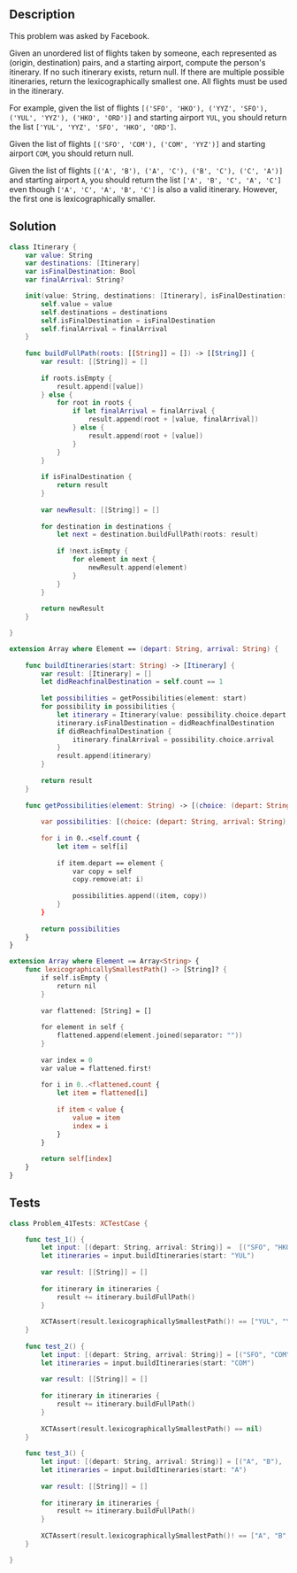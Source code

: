 ## Description

This problem was asked by Facebook.

Given an unordered list of flights taken by someone, each represented as (origin, destination) pairs, and a starting airport, compute the person's itinerary. If no such itinerary exists, return null. If there are multiple possible itineraries, return the lexicographically smallest one. All flights must be used in the itinerary.

For example, given the list of flights `[('SFO', 'HKO'), ('YYZ', 'SFO'), ('YUL', 'YYZ'), ('HKO', 'ORD')]` and starting airport `YUL`, you should return the list `['YUL', 'YYZ', 'SFO', 'HKO', 'ORD']`.

Given the list of flights `[('SFO', 'COM'), ('COM', 'YYZ')]` and starting airport `COM`, you should return null.

Given the list of flights `[('A', 'B'), ('A', 'C'), ('B', 'C'), ('C', 'A')]` and starting airport `A`, you should return the list `['A', 'B', 'C', 'A', 'C']` even though `['A', 'C', 'A', 'B', 'C']` is also a valid itinerary. However, the first one is lexicographically smaller.

## Solution

```swift
class Itinerary {
    var value: String
    var destinations: [Itinerary]
    var isFinalDestination: Bool
    var finalArrival: String?

    init(value: String, destinations: [Itinerary], isFinalDestination: Bool = false, finalArrival: String? = nil) {
        self.value = value
        self.destinations = destinations
        self.isFinalDestination = isFinalDestination
        self.finalArrival = finalArrival
    }
    
    func buildFullPath(roots: [[String]] = []) -> [[String]] {
        var result: [[String]] = []
        
        if roots.isEmpty {
            result.append([value])
        } else {
            for root in roots {
                if let finalArrival = finalArrival {
                    result.append(root + [value, finalArrival])
                } else {
                    result.append(root + [value])
                }
            }
        }
        
        if isFinalDestination {
            return result
        }
        
        var newResult: [[String]] = []
        
        for destination in destinations {
            let next = destination.buildFullPath(roots: result)
            
            if !next.isEmpty {
                for element in next {
                    newResult.append(element)
                }
            }
        }
        
        return newResult
    }

}

extension Array where Element == (depart: String, arrival: String) {
    
    func buildItineraries(start: String) -> [Itinerary] {
        var result: [Itinerary] = []
        let didReachfinalDestination = self.count == 1
        
        let possibilities = getPossibilities(element: start)
        for possibility in possibilities {
            let itinerary = Itinerary(value: possibility.choice.depart, destinations: possibility.diff.buildItineraries(start: possibility.choice.arrival))
            itinerary.isFinalDestination = didReachfinalDestination
            if didReachfinalDestination {
                itinerary.finalArrival = possibility.choice.arrival
            }
            result.append(itinerary)
        }
        
        return result
    }
    
    func getPossibilities(element: String) -> [(choice: (depart: String, arrival: String), diff: [(depart: String, arrival: String)])] {
        
        var possibilities: [(choice: (depart: String, arrival: String), diff: [(depart: String, arrival: String)])] = []
        
        for i in 0..<self.count {
            let item = self[i]
            
            if item.depart == element {
                var copy = self
                copy.remove(at: i)
                
                possibilities.append((item, copy))
            }
        }
        
        return possibilities
    }
}

extension Array where Element == Array<String> {
    func lexicographicallySmallestPath() -> [String]? {
        if self.isEmpty {
            return nil
        }
        
        var flattened: [String] = []
        
        for element in self {
            flattened.append(element.joined(separator: ""))
        }
        
        var index = 0
        var value = flattened.first!
        
        for i in 0..<flattened.count {
            let item = flattened[i]
            
            if item < value {
                value = item
                index = i
            }
        }
        
        return self[index]
    }
}
```

## Tests

```swift
class Problem_41Tests: XCTestCase {

    func test_1() {
        let input: [(depart: String, arrival: String)] =  [("SFO", "HKO"), ("YYZ", "SFO"), ("YUL", "YYZ"), ("HKO", "ORD")]
        let itineraries = input.buildItineraries(start: "YUL")
        
        var result: [[String]] = []
        
        for itinerary in itineraries {
            result += itinerary.buildFullPath()
        }
        
        XCTAssert(result.lexicographicallySmallestPath()! == ["YUL", "YYZ", "SFO", "HKO", "ORD"])
    }
    
    func test_2() {
        let input: [(depart: String, arrival: String)] = [("SFO", "COM"), ("COM", "YYZ")]
        let itineraries = input.buildItineraries(start: "COM")
        
        var result: [[String]] = []
        
        for itinerary in itineraries {
            result += itinerary.buildFullPath()
        }
        
        XCTAssert(result.lexicographicallySmallestPath() == nil)
    }
    
    func test_3() {
        let input: [(depart: String, arrival: String)] = [("A", "B"), ("A", "C"), ("B", "C"), ("C", "A")]
        let itineraries = input.buildItineraries(start: "A")
        
        var result: [[String]] = []
        
        for itinerary in itineraries {
            result += itinerary.buildFullPath()
        }
        
        XCTAssert(result.lexicographicallySmallestPath()! == ["A", "B", "C", "A", "C"])
    }

}
```
